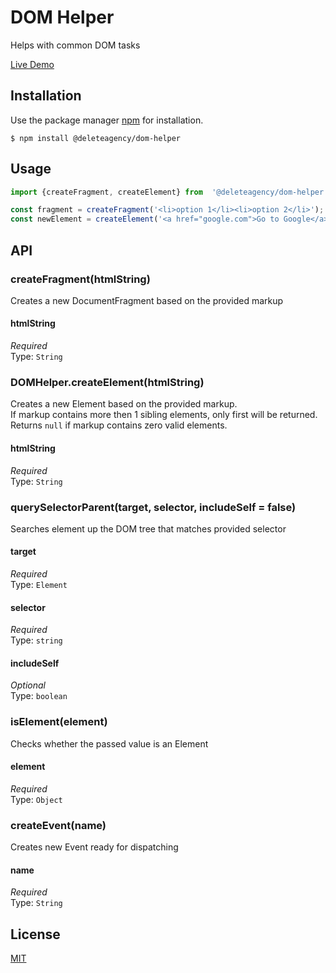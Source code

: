# DOM Helper

Helps with common DOM tasks

[Live Demo](https://delete-agency.github.io/dom-helper/)

## Installation

Use the package manager [npm](https://docs.npmjs.com/about-npm/) for installation.

```
$ npm install @deleteagency/dom-helper
```

## Usage

```js
import {createFragment, createElement} from  '@deleteagency/dom-helper';

const fragment = createFragment('<li>option 1</li><li>option 2</li>');
const newElement = createElement('<a href="google.com">Go to Google</a>');
```

## API

### createFragment(htmlString)

Creates a new DocumentFragment based on the provided markup

#### htmlString

*Required*<br>
Type: `String`

### DOMHelper.createElement(htmlString)

 Creates a new Element based on the provided markup. <br>
 If markup contains more then 1 sibling elements, only first will be returned.<br>
 Returns `null` if markup contains zero valid elements.

#### htmlString

*Required*<br>
Type: `String`

### querySelectorParent(target, selector, includeSelf = false)

Searches element up the DOM tree that matches provided selector

#### target

*Required*<br>
Type: `Element`

#### selector

*Required*<br>
Type: `string`

#### includeSelf

*Optional*<br>
Type: `boolean`

### isElement(element)

Checks whether the passed value is an Element

#### element

*Required*<br>
Type: `Object`

### createEvent(name)

Creates new Event ready for dispatching

#### name

*Required*<br>
Type: `String`

## License
[MIT](https://choosealicense.com/licenses/mit/)